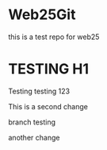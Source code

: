 # Web25Git

this is a test repo for web25

# TESTING H1

Testing testing 123

This is a second change

branch testing

another change
